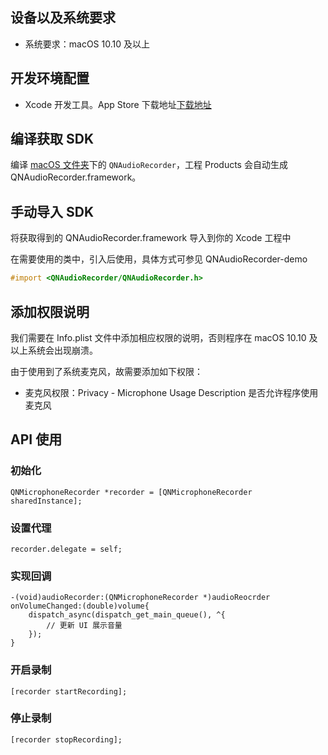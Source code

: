 ## 设备以及系统要求

- 系统要求：macOS 10.10 及以上


## 开发环境配置

- Xcode 开发工具。App Store 下载地址[下载地址](https://itunes.apple.com/cn/app/xcode/id497799835?ls=1&mt=12)


## 编译获取 SDK

编译 [macOS 文件夹](https://github.com/pili-engineering/QNAudioRecorder/blob/main/macOS)下的 `QNAudioRecorder`，工程 Products 会自动生成 QNAudioRecorder.framework。


## 手动导入 SDK

将获取得到的 QNAudioRecorder.framework 导入到你的 Xcode 工程中

在需要使用的类中，引入后使用，具体方式可参见 QNAudioRecorder-demo

```Objective-C
#import <QNAudioRecorder/QNAudioRecorder.h>
```


## 添加权限说明

我们需要在 Info.plist 文件中添加相应权限的说明，否则程序在 macOS 10.10 及以上系统会出现崩溃。

由于使用到了系统麦克风，故需要添加如下权限：

- 麦克风权限：Privacy - Microphone Usage Description 是否允许程序使用麦克风


## API 使用

### 初始化

```objc
QNMicrophoneRecorder *recorder = [QNMicrophoneRecorder sharedInstance];
```

### 设置代理

```objc
recorder.delegate = self;
```

### 实现回调

```objc
-(void)audioRecorder:(QNMicrophoneRecorder *)audioReocrder onVolumeChanged:(double)volume{
    dispatch_async(dispatch_get_main_queue(), ^{
        // 更新 UI 展示音量
    });
}
```

### 开启录制

```objc
[recorder startRecording];
```

### 停止录制

```objc
[recorder stopRecording];
```
